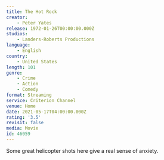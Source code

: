 ```yaml
---
title: The Hot Rock
creator:
    - Peter Yates
release: 1972-01-26T00:00:00.000Z
studios:
    - Landers-Roberts Productions
language:
    - English
country:
    - United States
length: 101
genre:
    - Crime
    - Action
    - Comedy
format: Streaming
service: Criterion Channel
venue: Home
date: 2021-05-17T04:00:00.000Z
rating: '3.5'
revisit: false
media: Movie
id: 46059
---
```


Some great helicopter shots here give a real sense of anxiety.
